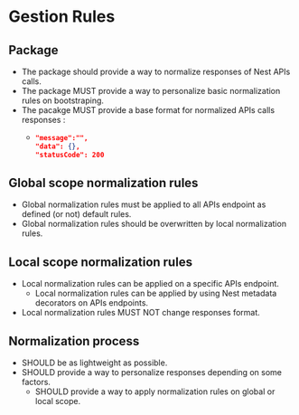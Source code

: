 # Gestion Rules

## Package

- The package should provide a way to normalize responses of Nest APIs calls.
- The package MUST provide a way to personalize basic normalization rules on bootstraping.
- The pacakge MUST provide a base format for normalized APIs calls responses :
  - ```json
    "message":"",
    "data": {},
    "statusCode": 200
    ```

## Global scope normalization rules

- Global normalization rules must be applied to all APIs endpoint as defined (or not) default rules.
- Global normalization rules should be overwritten by local normalization rules.

## Local scope normalization rules

- Local normalization rules can be applied on a specific APIs endpoint.
  - Local normalization rules can be applied by using Nest metadata decorators on APIs endpoints.
- Local normalization rules MUST NOT change responses format.

## Normalization process

- SHOULD be as lightweight as possible.
- SHOULD provide a way to personalize responses depending on some factors.
  - SHOULD provide a way to apply normalization rules on global or local scope.
